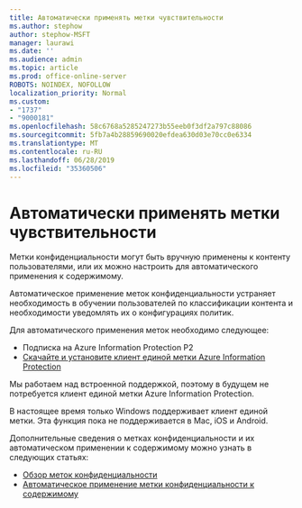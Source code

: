 ```yaml
---
title: Автоматически применять метки чувствительности
ms.author: stephow
author: stephow-MSFT
manager: laurawi
ms.date: ''
ms.audience: admin
ms.topic: article
ms.prod: office-online-server
ROBOTS: NOINDEX, NOFOLLOW
localization_priority: Normal
ms.custom:
- "1737"
- "9000181"
ms.openlocfilehash: 58c6768a5285247273b55eeb0f3df2a797c88086
ms.sourcegitcommit: 5fb7a4b28859690020efdea630d03e70cc0e6334
ms.translationtype: MT
ms.contentlocale: ru-RU
ms.lasthandoff: 06/28/2019
ms.locfileid: "35360506"
---
```

# <a name="auto-apply-sensitivity-labels"></a>Автоматически применять метки чувствительности

Метки конфиденциальности могут быть вручную применены к контенту пользователями, или их можно настроить для автоматического применения к содержимому.

Автоматическое применение меток конфиденциальности устраняет необходимость в обучении пользователей по классификации контента и необходимости уведомлять их о конфигурациях политик.

Для автоматического применения меток необходимо следующее:

- Подписка на Azure Information Protection P2
- [Скачайте и установите клиент единой метки Azure Information Protection](https://docs.microsoft.com/azure/information-protection/rms-client/install-unifiedlabelingclient-app)

Мы работаем над встроенной поддержкой, поэтому в будущем не потребуется клиент единой метки Azure Information Protection.

В настоящее время только Windows поддерживает клиент единой метки.  Эта функция пока не поддерживается в Mac, iOS и Android.

Дополнительные сведения о метках конфиденциальности и их автоматическом применении к содержимому можно узнать в следующих статьях:

- [Обзор меток конфиденциальности](https://docs.microsoft.com/office365/securitycompliance/sensitivity-labels)
- [Автоматическое применение метки конфиденциальности к содержимому](https://docs.microsoft.com/office365/securitycompliance/apply_sensitivity_label_automatically)